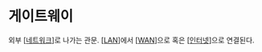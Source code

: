 # 게이트웨이

외부 [[네트워크]]로 나가는 관문. [[LAN]]에서 [[WAN]]으로 혹은 [[인터넷]]으로 연결된다. 

[//begin]: # "Autogenerated link references for markdown compatibility"
[네트워크]: 네트워크.md "네트워크"
[LAN]: LAN.md "LAN"
[WAN]: WAN.md "WAN"
[인터넷]: 인터넷.md "인터넷"
[//end]: # "Autogenerated link references"